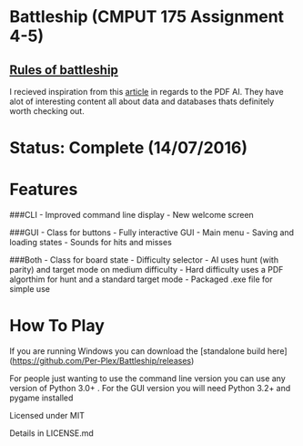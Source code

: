 # Battleship (CMPUT 175 Assignment 4-5)
  [Rules of battleship](https://en.wikipedia.org/wiki/Battleship_(game)#Description)
  ---
  I recieved inspiration from this [article](http://www.datagenetics.com/blog/december32011/) in regards to the PDF AI. They have alot of interesting content all about data and databases thats definitely worth checking out. 
  
# Status: Complete (14/07/2016)

# Features
  
###CLI
    - Improved command line display
    - New welcome screen
 
###GUI
    - Class for buttons
    - Fully interactive GUI
    - Main menu
    - Saving and loading states
    - Sounds for hits and misses
 
###Both
    - Class for board state 
    - Difficulty selector
    - AI uses hunt (with parity) and target mode on medium difficulty
    - Hard difficulty uses a PDF algorthim for hunt and a standard target mode
    - Packaged .exe file for simple use

# How To Play
If you are running Windows you can download the [standalone build here] (https://github.com/Per-Plex/Battleship/releases)

For people just wanting to use the command line version you can use any version of Python 3.0+ . For the GUI version you will need Python 3.2+ and pygame installed

Licensed under MIT

Details in LICENSE.md
